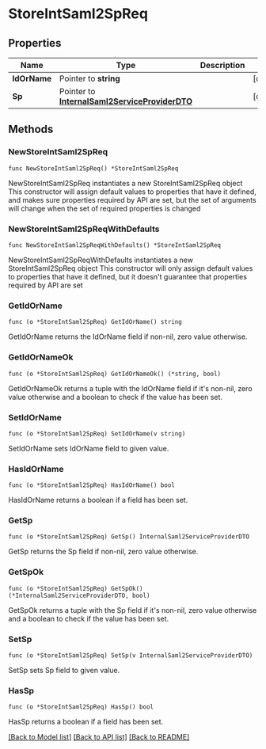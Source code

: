 # StoreIntSaml2SpReq

## Properties

Name | Type | Description | Notes
------------ | ------------- | ------------- | -------------
**IdOrName** | Pointer to **string** |  | [optional] 
**Sp** | Pointer to [**InternalSaml2ServiceProviderDTO**](InternalSaml2ServiceProviderDTO.md) |  | [optional] 

## Methods

### NewStoreIntSaml2SpReq

`func NewStoreIntSaml2SpReq() *StoreIntSaml2SpReq`

NewStoreIntSaml2SpReq instantiates a new StoreIntSaml2SpReq object
This constructor will assign default values to properties that have it defined,
and makes sure properties required by API are set, but the set of arguments
will change when the set of required properties is changed

### NewStoreIntSaml2SpReqWithDefaults

`func NewStoreIntSaml2SpReqWithDefaults() *StoreIntSaml2SpReq`

NewStoreIntSaml2SpReqWithDefaults instantiates a new StoreIntSaml2SpReq object
This constructor will only assign default values to properties that have it defined,
but it doesn't guarantee that properties required by API are set

### GetIdOrName

`func (o *StoreIntSaml2SpReq) GetIdOrName() string`

GetIdOrName returns the IdOrName field if non-nil, zero value otherwise.

### GetIdOrNameOk

`func (o *StoreIntSaml2SpReq) GetIdOrNameOk() (*string, bool)`

GetIdOrNameOk returns a tuple with the IdOrName field if it's non-nil, zero value otherwise
and a boolean to check if the value has been set.

### SetIdOrName

`func (o *StoreIntSaml2SpReq) SetIdOrName(v string)`

SetIdOrName sets IdOrName field to given value.

### HasIdOrName

`func (o *StoreIntSaml2SpReq) HasIdOrName() bool`

HasIdOrName returns a boolean if a field has been set.

### GetSp

`func (o *StoreIntSaml2SpReq) GetSp() InternalSaml2ServiceProviderDTO`

GetSp returns the Sp field if non-nil, zero value otherwise.

### GetSpOk

`func (o *StoreIntSaml2SpReq) GetSpOk() (*InternalSaml2ServiceProviderDTO, bool)`

GetSpOk returns a tuple with the Sp field if it's non-nil, zero value otherwise
and a boolean to check if the value has been set.

### SetSp

`func (o *StoreIntSaml2SpReq) SetSp(v InternalSaml2ServiceProviderDTO)`

SetSp sets Sp field to given value.

### HasSp

`func (o *StoreIntSaml2SpReq) HasSp() bool`

HasSp returns a boolean if a field has been set.


[[Back to Model list]](../README.md#documentation-for-models) [[Back to API list]](../README.md#documentation-for-api-endpoints) [[Back to README]](../README.md)


